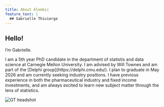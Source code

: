 ```yaml
---
title: About Alembic
feature_text: |
  ## Gabrielle Thivierge
---
```


<div class="about-wrap">
  <div class="about-text">
    <h2>Hello!</h2>
    <p>I’m Gabrielle.</p>
    <p>I am a 5th year PhD candidate in the department of statistis and data science at Carnegie Mellon University. I am advised by Will Townes and am part of the [Delphi group](https://delphi.cmu.edu/). I plan to graduate in May 2026 and am currently seeking industry positions. I have previous experience in both the pharmaceutical industry and fixed income investments, and am always excited to learn new subject matter through the lens of statistics. </p>
  </div>

  <div class="about-photo">
    <img src="{{ '/assets/images/headshot.jpg' | relative_url }}" alt="GT headshot">
  </div>
</div>



